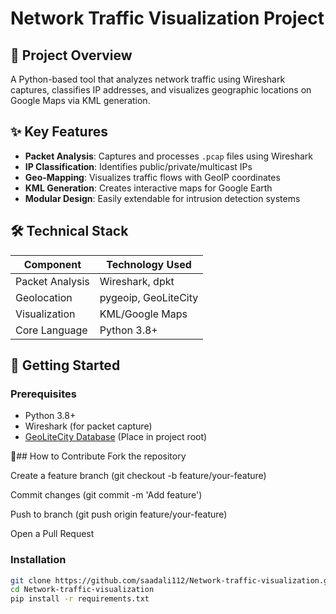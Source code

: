 # Network Traffic Visualization Project


## 📌 Project Overview
A Python-based tool that analyzes network traffic using Wireshark captures, classifies IP addresses, and visualizes geographic locations on Google Maps via KML generation.

## ✨ Key Features
- **Packet Analysis**: Captures and processes `.pcap` files using Wireshark
- **IP Classification**: Identifies public/private/multicast IPs
- **Geo-Mapping**: Visualizes traffic flows with GeoIP coordinates
- **KML Generation**: Creates interactive maps for Google Earth
- **Modular Design**: Easily extendable for intrusion detection systems

## 🛠️ Technical Stack
| Component       | Technology Used          |
|-----------------|--------------------------|
| Packet Analysis | Wireshark, dpkt          |
| Geolocation     | pygeoip, GeoLiteCity     |
| Visualization   | KML/Google Maps          |
| Core Language   | Python 3.8+              |

## 🚀 Getting Started

### Prerequisites
- Python 3.8+
- Wireshark (for packet capture)
- [GeoLiteCity Database](https://dev.maxmind.com/geoip/geolite2-free-geolocation-data) (Place in project root)

  
🤝## How to Contribute
Fork the repository

Create a feature branch (git checkout -b feature/your-feature)

Commit changes (git commit -m 'Add feature')

Push to branch (git push origin feature/your-feature)

Open a Pull Request

### Installation
```bash
git clone https://github.com/saadali112/Network-traffic-visualization.git
cd Network-traffic-visualization
pip install -r requirements.txt




